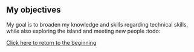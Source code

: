 ## My objectives

My goal is to broaden my knowledge and skills regarding technical skills, while also exploring the island and meeting new people :todo:

[Click here to return to the beginning](README.md) 